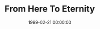---
layout: series
series: "From Here To Eternity"
permalink: "/from-here-to-eternity/"
title: "From Here To Eternity"
date: 1999-02-21 00:00:00
endDate: 1999-02-28 00:00:00
description: "An in-depth look at Heaven and Hell "
src: "http://s3.amazonaws.com/crossroads-media/images/legacy/content/GenericCrnerSign.jpg"
---